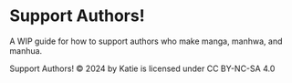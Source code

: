 # Support Authors!

A WIP guide for how to support authors who make manga, manhwa, and manhua.

Support Authors! © 2024 by Katie is licensed under CC BY-NC-SA 4.0
